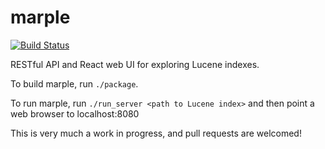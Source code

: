 # marple
[![Build
Status](https://travis-ci.org/flaxsearch/marple.svg?branch=master)](https://travis-ci.org/flaxsearch/marple)


RESTful API and React web UI for exploring Lucene indexes.

To build marple, run `./package`.

To run marple, run `./run_server <path to Lucene index>` and then point a web
browser to localhost:8080

This is very much a work in progress, and pull requests are welcomed!
